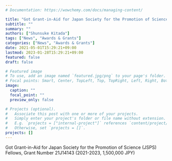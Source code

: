 ```yaml
---
# Documentation: https://wowchemy.com/docs/managing-content/

title: "Got Grant-in-Aid for Japan Society for the Promotion of Science (JSPS) Fellows"
subtitle: ""
summary: ""
authors: ["Shunsuke Kitada"]
tags: ["News", "Awards & Grants"]
categories: ["News", "Awards & Grants"]
date: 2021-05-01T15:29:21+09:00
lastmod: 2023-01-28T15:29:21+09:00
featured: false
draft: false

# Featured image
# To use, add an image named `featured.jpg/png` to your page's folder.
# Focal points: Smart, Center, TopLeft, Top, TopRight, Left, Right, BottomLeft, Bottom, BottomRight.
image:
  caption: ""
  focal_point: ""
  preview_only: false

# Projects (optional).
#   Associate this post with one or more of your projects.
#   Simply enter your project's folder or file name without extension.
#   E.g. `projects = ["internal-project"]` references `content/project/deep-learning/index.md`.
#   Otherwise, set `projects = []`.
projects: []
---
```


Got Grant-in-Aid for Japan Society for the Promotion of Science (JSPS) Fellows, Grant Number 21J14143 (2021-2023, 1,500,000 JPY)
